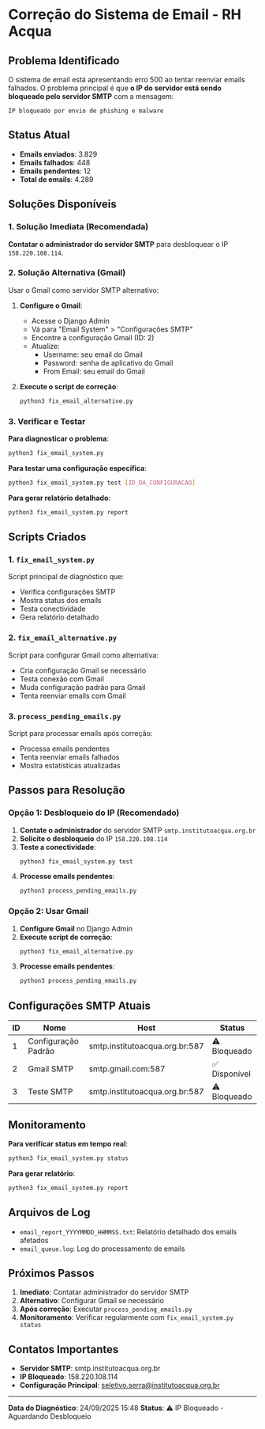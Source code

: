 # Correção do Sistema de Email - RH Acqua

## Problema Identificado

O sistema de email está apresentando erro 500 ao tentar reenviar emails falhados. O problema principal é que **o IP do servidor está sendo bloqueado pelo servidor SMTP** com a mensagem:

```
IP bloqueado por envio de phishing e malware
```

## Status Atual

- **Emails enviados**: 3.829
- **Emails falhados**: 448
- **Emails pendentes**: 12
- **Total de emails**: 4.289

## Soluções Disponíveis

### 1. Solução Imediata (Recomendada)

**Contatar o administrador do servidor SMTP** para desbloquear o IP `158.220.108.114`.

### 2. Solução Alternativa (Gmail)

Usar o Gmail como servidor SMTP alternativo:

1. **Configure o Gmail**:
   - Acesse o Django Admin
   - Vá para "Email System" > "Configurações SMTP"
   - Encontre a configuração Gmail (ID: 2)
   - Atualize:
     - Username: seu email do Gmail
     - Password: senha de aplicativo do Gmail
     - From Email: seu email do Gmail

2. **Execute o script de correção**:
   ```bash
   python3 fix_email_alternative.py
   ```

### 3. Verificar e Testar

**Para diagnosticar o problema**:
```bash
python3 fix_email_system.py
```

**Para testar uma configuração específica**:
```bash
python3 fix_email_system.py test [ID_DA_CONFIGURACAO]
```

**Para gerar relatório detalhado**:
```bash
python3 fix_email_system.py report
```

## Scripts Criados

### 1. `fix_email_system.py`
Script principal de diagnóstico que:
- Verifica configurações SMTP
- Mostra status dos emails
- Testa conectividade
- Gera relatório detalhado

### 2. `fix_email_alternative.py`
Script para configurar Gmail como alternativa:
- Cria configuração Gmail se necessário
- Testa conexão com Gmail
- Muda configuração padrão para Gmail
- Tenta reenviar emails com Gmail

### 3. `process_pending_emails.py`
Script para processar emails após correção:
- Processa emails pendentes
- Tenta reenviar emails falhados
- Mostra estatísticas atualizadas

## Passos para Resolução

### Opção 1: Desbloqueio do IP (Recomendado)

1. **Contate o administrador** do servidor SMTP `smtp.institutoacqua.org.br`
2. **Solicite o desbloqueio** do IP `158.220.108.114`
3. **Teste a conectividade**:
   ```bash
   python3 fix_email_system.py test
   ```
4. **Processe emails pendentes**:
   ```bash
   python3 process_pending_emails.py
   ```

### Opção 2: Usar Gmail

1. **Configure Gmail** no Django Admin
2. **Execute script de correção**:
   ```bash
   python3 fix_email_alternative.py
   ```
3. **Processe emails pendentes**:
   ```bash
   python3 process_pending_emails.py
   ```

## Configurações SMTP Atuais

| ID | Nome | Host | Status |
|----|------|------|--------|
| 1 | Configuração Padrão | smtp.institutoacqua.org.br:587 | ⚠️ Bloqueado |
| 2 | Gmail SMTP | smtp.gmail.com:587 | ✅ Disponível |
| 3 | Teste SMTP | smtp.institutoacqua.org.br:587 | ⚠️ Bloqueado |

## Monitoramento

**Para verificar status em tempo real**:
```bash
python3 fix_email_system.py status
```

**Para gerar relatório**:
```bash
python3 fix_email_system.py report
```

## Arquivos de Log

- `email_report_YYYYMMDD_HHMMSS.txt`: Relatório detalhado dos emails afetados
- `email_queue.log`: Log do processamento de emails

## Próximos Passos

1. **Imediato**: Contatar administrador do servidor SMTP
2. **Alternativo**: Configurar Gmail se necessário
3. **Após correção**: Executar `process_pending_emails.py`
4. **Monitoramento**: Verificar regularmente com `fix_email_system.py status`

## Contatos Importantes

- **Servidor SMTP**: smtp.institutoacqua.org.br
- **IP Bloqueado**: 158.220.108.114
- **Configuração Principal**: seletivo.serra@institutoacqua.org.br

---

**Data do Diagnóstico**: 24/09/2025 15:48
**Status**: ⚠️ IP Bloqueado - Aguardando Desbloqueio



